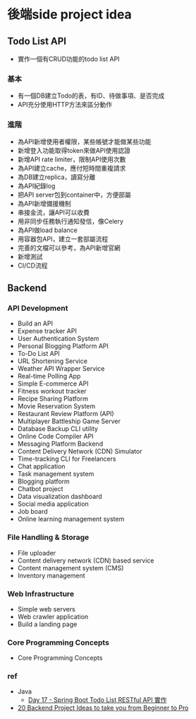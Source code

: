 # 後端side project idea

## Todo List API
* 實作一個有CRUD功能的todo list API

### 基本
* 有一個DB建立Todo的表，有ID、待做事項、是否完成
* API充分使用HTTP方法來區分動作

### 進階
* 為API新增使用者權限，某些帳號才能做某些功能
* 新增登入功能取得token來做API使用認證
* 新增API rate limiter，限制API使用次數
* 為API建立cache，應付短時間重複請求
* 為DB建立replica，讀寫分離
* 為API紀錄log
* 把API server包到container中，方便部屬
* 為API新增備援機制
* 串接金流，讓API可以收費
* 用非同步任務執行通知發信，像Celery
* 為API做load balance
* 用容器包API，建立一套部屬流程
* 完善的文檔可以參考，為API新增官網
* 新增測試
* CI/CD流程



## Backend

### API Development
- Build an API
- Expense tracker API
- User Authentication System
- Personal Blogging Platform API
- To-Do List API
- URL Shortening Service
- Weather API Wrapper Service
- Real-time Polling App
- Simple E-commerce API
- Fitness workout tracker
- Recipe Sharing Platform
- Movie Reservation System
- Restaurant Review Platform (API)
- Multiplayer Battleship Game Server
- Database Backup CLI utility
- Online Code Compiler API
- Messaging Platform Backend
- Content Delivery Network (CDN) Simulator
- Time-tracking CLI for Freelancers
- Chat application
- Task management system
- Blogging platform
- Chatbot project
- Data visualization dashboard
- Social media application
- Job board
- Online learning management system

### File Handling & Storage
- File uploader
- Content delivery network (CDN) based service
- Content management system (CMS)
- Inventory management

### Web Infrastructure
- Simple web servers
- Web crawler application
- Build a landing page

### Core Programming Concepts
- Core Programming Concepts

### ref
* Java
    * [Day 17 - Spring Boot Todo List RESTful API 實作](https://ithelp.ithome.com.tw/articles/10244715)
* [20 Backend Project Ideas to take you from Beginner to Pro](https://roadmap.sh/backend/project-ideas)